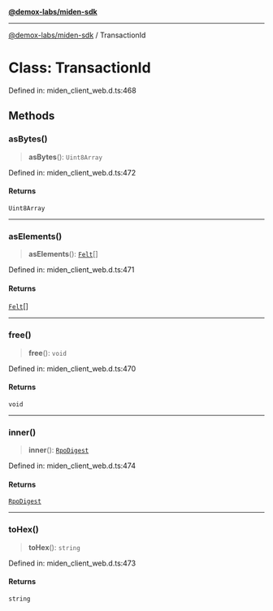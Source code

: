 [**@demox-labs/miden-sdk**](../README.md)

***

[@demox-labs/miden-sdk](../README.md) / TransactionId

# Class: TransactionId

Defined in: miden\_client\_web.d.ts:468

## Methods

### asBytes()

> **asBytes**(): `Uint8Array`

Defined in: miden\_client\_web.d.ts:472

#### Returns

`Uint8Array`

***

### asElements()

> **asElements**(): [`Felt`](Felt.md)[]

Defined in: miden\_client\_web.d.ts:471

#### Returns

[`Felt`](Felt.md)[]

***

### free()

> **free**(): `void`

Defined in: miden\_client\_web.d.ts:470

#### Returns

`void`

***

### inner()

> **inner**(): [`RpoDigest`](RpoDigest.md)

Defined in: miden\_client\_web.d.ts:474

#### Returns

[`RpoDigest`](RpoDigest.md)

***

### toHex()

> **toHex**(): `string`

Defined in: miden\_client\_web.d.ts:473

#### Returns

`string`
